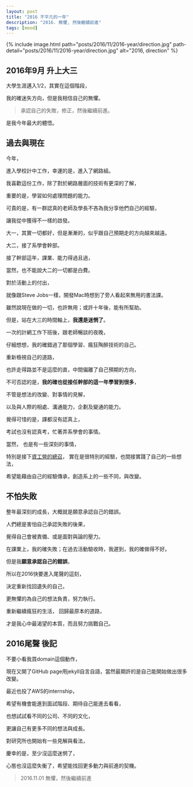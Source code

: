 ```yaml
---
layout: post
title: "2016 不平凡的一年"
description: "2016. 無懼, 然後繼續前進"
tags: [mood]
---
```


{% include image.html path="posts/2016/11/2016-year/direction.jpg" path-detail="posts/2016/11/2016-year/direction.jpg" alt="2016, direction" %}

## 2016年9月 升上大三

大學生涯邁入1/2，其實在這個階段，

我的確迷失方向，但是我相信自己的無懼。

> 承認自己的失敗，修正，然後繼續前進。

是我今年最大的體悟。


## 過去與現在

今年，

進入學校計中工作，幸運的是，進入了網路組。

我喜歡這份工作，除了對於網路層面的技術有更深的了解，

重要的是，學習如何處理問題的能力。

可貴的是，有一群認真的老師及學長不吝為我分享他們自己的經驗，

讓我從中獲得不一樣的啟發。

大一，其實一切都好，但是漸漸的，似乎跟自己預期走的方向越來越遠。

大二，接了系學會幹部。

接了幹部這年，課業、能力得過且過，

當然，也不能說大二的一切都是白費。

對於活動上的付出，

就像跟Steve Jobs一樣，開發Mac時想到了旁人看起來無用的書法課。

雖然說現在做的一切，也許無用；或許十年後，能有所幫助。

但是，站在大三的時間軸上，**我還是迷惘了**。

一次的計網工作下班後，跟老師暢談的夜晚，

仔細想想，我的確錯過了那個學習、瘋狂陶醉技術的自己。

重新檢視自己的道路，

也許走得路並不是這麼的直，中間偏離了自己預期的方向，

不可否認的是，**我的確也從接任幹部的這一年學習到很多**，

不管是想法的改變、對事情的見解，

以及與人際的相處、溝通能力，企劃及變通的能力。

覺得可惜的是，課都沒有認真上，

考試也沒有認真考，忙著弄系學會的事情。

當然， 也是有一些深刻的事情，

特別是接下[資工營的總召](http://cscamp.ntut.cc)， 實在是很特別的經驗，也間接實踐了自己的一些想法，

希望能藉由自己的經驗傳承，創造系上的一些不同，與改變。


## 不怕失敗

整年最深刻的成長，大概就是願意承認自己的錯誤。

人們總是害怕自己承認失敗的後果，

覺得自己會被責備、或是面對與論的壓力。

在課業上，我的確失敗；在過去活動驗收時，我遲到，我的確做得不好。

但是我**願意承認自己的錯誤**，

所以在2016快要進入尾聲的這刻，

決定重新找回遺失的自己，

更無懼的為自己的想法負責，努力執行。

重新繼續瘋狂的生活， 回歸最原本的道路，

才是我心中最渴望的本質，而且努力挑戰自己。


## 2016尾聲 後記

不要小看我買domain這個動作，

現在又開了GitHub page用jekyll自言自語，當然最期許的是自己能開始做出很多改變。

最近也投了AWS的internship，

希望有機會能進到面試階段、期待自己能進去看看，

也想試試看不同的公司、不同的文化，

更讓自己有更多不同的想法與成長。

對研究所也開始有一些見解與看法，

慶幸的是，至少沒這麼迷惘了，

心態也沒這麼失衡了，希望能找回更多動力與前進的契機。

> 2016.11.01 無懼，然後繼續前進
